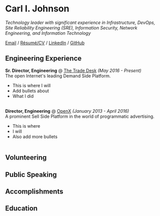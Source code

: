 # Carl I. Johnson

_Technology leader with significant experience in Infrastructure, DevOps, Site Reliability Engineering (SRE), Information Security, Network Engineering, and Information Technology_

[Email](mailto:carl@hey.com) / [Résumé/CV](https://carlivar.github.io/cv) / [LinkedIn](https://www.linkedin.com/in/carlivar/) / [GitHub](https://github.com/carlivar/)

## Engineering Experience

**Sr. Director, Engineering** @ [The Trade Desk](https://thetradedesk.com/) _(May 2016 - Present)_ <br>
The open Internet's leading Demand Side Platform.
  - This is where I will
  - Add bullets about
  - What I did
<br><br>

**Director, Engineering** @ [OpenX](https://openx.com) _(January 2013 - April 2016)_ <br>
A prominent Sell Side Platform in the world of programmatic advertising.
  - This is where
  - I will
  - Also add more bullets
<br><br>

## Volunteering

## Public Speaking

## Accomplishments

## Education
